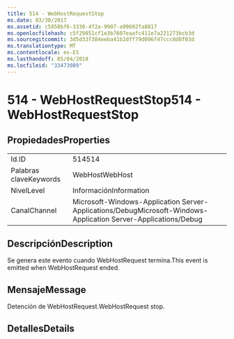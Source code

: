 ```yaml
---
title: 514 - WebHostRequestStop
ms.date: 03/30/2017
ms.assetid: c5858bf6-3330-4f2a-9907-a99692fa8817
ms.openlocfilehash: c5f29851cf1e3b7607eaafc411e7a221273bcb3d
ms.sourcegitcommit: 3d5d33f384eeba41b2dff79d096f47ccc8d8f03d
ms.translationtype: MT
ms.contentlocale: es-ES
ms.lasthandoff: 05/04/2018
ms.locfileid: "33473089"
---
```

# <a name="514---webhostrequeststop"></a><span data-ttu-id="e816a-102">514 - WebHostRequestStop</span><span class="sxs-lookup"><span data-stu-id="e816a-102">514 - WebHostRequestStop</span></span>
## <a name="properties"></a><span data-ttu-id="e816a-103">Propiedades</span><span class="sxs-lookup"><span data-stu-id="e816a-103">Properties</span></span>  
  
|||  
|-|-|  
|<span data-ttu-id="e816a-104">Id.</span><span class="sxs-lookup"><span data-stu-id="e816a-104">ID</span></span>|<span data-ttu-id="e816a-105">514</span><span class="sxs-lookup"><span data-stu-id="e816a-105">514</span></span>|  
|<span data-ttu-id="e816a-106">Palabras clave</span><span class="sxs-lookup"><span data-stu-id="e816a-106">Keywords</span></span>|<span data-ttu-id="e816a-107">WebHost</span><span class="sxs-lookup"><span data-stu-id="e816a-107">WebHost</span></span>|  
|<span data-ttu-id="e816a-108">Nivel</span><span class="sxs-lookup"><span data-stu-id="e816a-108">Level</span></span>|<span data-ttu-id="e816a-109">Información</span><span class="sxs-lookup"><span data-stu-id="e816a-109">Information</span></span>|  
|<span data-ttu-id="e816a-110">Canal</span><span class="sxs-lookup"><span data-stu-id="e816a-110">Channel</span></span>|<span data-ttu-id="e816a-111">Microsoft-Windows-Application Server-Applications/Debug</span><span class="sxs-lookup"><span data-stu-id="e816a-111">Microsoft-Windows-Application Server-Applications/Debug</span></span>|  
  
## <a name="description"></a><span data-ttu-id="e816a-112">Descripción</span><span class="sxs-lookup"><span data-stu-id="e816a-112">Description</span></span>  
 <span data-ttu-id="e816a-113">Se genera este evento cuando WebHostRequest termina.</span><span class="sxs-lookup"><span data-stu-id="e816a-113">This event is emitted when WebHostRequest ended.</span></span>  
  
## <a name="message"></a><span data-ttu-id="e816a-114">Mensaje</span><span class="sxs-lookup"><span data-stu-id="e816a-114">Message</span></span>  
 <span data-ttu-id="e816a-115">Detención de WebHostRequest.</span><span class="sxs-lookup"><span data-stu-id="e816a-115">WebHostRequest stop.</span></span>  
  
## <a name="details"></a><span data-ttu-id="e816a-116">Detalles</span><span class="sxs-lookup"><span data-stu-id="e816a-116">Details</span></span>
